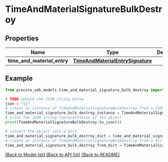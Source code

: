 # TimeAndMaterialSignatureBulkDestroy


## Properties

Name | Type | Description | Notes
------------ | ------------- | ------------- | -------------
**time_and_material_entry** | [**TimeAndMaterialEntrySignature**](TimeAndMaterialEntrySignature.md) |  | 

## Example

```python
from procore_sdk.models.time_and_material_signature_bulk_destroy import TimeAndMaterialSignatureBulkDestroy

# TODO update the JSON string below
json = "{}"
# create an instance of TimeAndMaterialSignatureBulkDestroy from a JSON string
time_and_material_signature_bulk_destroy_instance = TimeAndMaterialSignatureBulkDestroy.from_json(json)
# print the JSON string representation of the object
print(TimeAndMaterialSignatureBulkDestroy.to_json())

# convert the object into a dict
time_and_material_signature_bulk_destroy_dict = time_and_material_signature_bulk_destroy_instance.to_dict()
# create an instance of TimeAndMaterialSignatureBulkDestroy from a dict
time_and_material_signature_bulk_destroy_from_dict = TimeAndMaterialSignatureBulkDestroy.from_dict(time_and_material_signature_bulk_destroy_dict)
```
[[Back to Model list]](../README.md#documentation-for-models) [[Back to API list]](../README.md#documentation-for-api-endpoints) [[Back to README]](../README.md)


